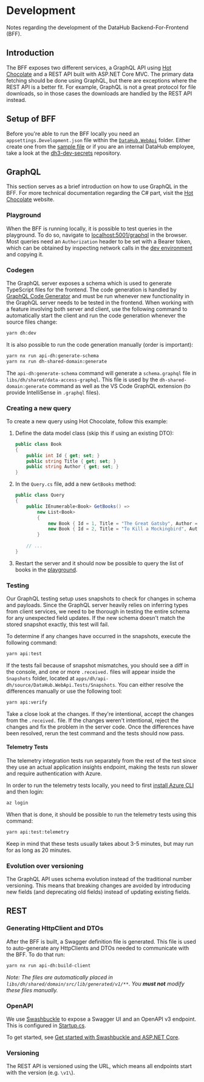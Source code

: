 # Development

Notes regarding the development of the DataHub Backend-For-Frontend (BFF).

## Introduction

The BFF exposes two different services, a GraphQL API using
[Hot Chocolate] and a REST API built with ASP.NET Core MVC.
The primary data fetching should be done using GraphQL,
but there are exceptions where the REST API is a better fit.
For example, GraphQL is not a great protocol for file downloads, so
in those cases the downloads are handled by the REST API instead.

## Setup of BFF

Before you're able to run the BFF locally you need an
`appsettings.Development.json` file within the [`DataHub.WebApi`] folder.
Either create one from the [sample file] or if you are an internal
DataHub employee, take a look at the [dh3-dev-secrets] repository.

## GraphQL

This section serves as a brief introduction on how to use GraphQL
in the BFF. For more technical documentation regarding the C# part,
visit the [Hot Chocolate] website.

### Playground

When the BFF is running locally, it is possible to test queries in the
playground. To do so, navigate to [localhost:5001/graphql] in the browser.
Most queries need an `Authorization` header to be set with a Bearer token,
which can be obtained by inspecting network calls in the [dev environment]
and copying it.

### Codegen

The GraphQL server exposes a schema which is used to generate TypeScript
files for the frontend. The code generation is handled by [GraphQL Code Generator]
and must be run whenever new functionality in the GraphQL server needs
to be tested in the frontend. When working with a feature involving both
server and client, use the following command to automatically start the
client and run the code generation whenever the source files change:

```sh
yarn dh:dev
```

It is also possible to run the code generation manually (order is important):

```sh
yarn nx run api-dh:generate-schema
yarn nx run dh-shared-domain:generate
```

The `api-dh:generate-schema` command will generate a `schema.graphql`
file in `libs/dh/shared/data-access-graphql`. This file is used by the
`dh-shared-domain:generate` command as well as the VS Code GraphQL
extension (to provide IntelliSense in `.graphql` files).

### Creating a new query

To create a new query using Hot Chocolate, follow this example:

1. Define the data model class (skip this if using an existing DTO):

    ```csharp
    public class Book
    {
        public int Id { get; set; }
        public string Title { get; set; }
        public string Author { get; set; }
    }
    ```

2. In the `Query.cs` file, add a new `GetBooks` method:

    ```csharp
    public class Query
    {
        public IEnumerable<Book> GetBooks() =>
            new List<Book>
            {
                new Book { Id = 1, Title = "The Great Gatsby", Author = "F. Scott Fitzgerald" },
                new Book { Id = 2, Title = "To Kill a Mockingbird", Author = "Harper Lee" }
            }
        
        // ...
    }
    ```

3. Restart the server and it should now be possible to query
   the list of books in the [playground](#playground).

### Testing

Our GraphQL testing setup uses snapshots to check for changes in schema and payloads. Since the
GraphQL server heavily relies on inferring types from client services, we need to be thorough
in testing the entire schema for any unexpected field updates. If the new schema doesn't match the
stored snapshot exactly, this test will fail.

To determine if any changes have occurred in the snapshots, execute the following command:

```sh
yarn api:test
```

If the tests fail because of snapshot mismatches, you should see a diff in the console, and one or
more `.received.` files will appear inside the `Snapshots` folder, located at
`apps/dh/api-dh/source/DataHub.WebApi.Tests/Snapshots`. You can either resolve the differences
manually or use the following tool:

```sh
yarn api:verify
```

Take a close look at the changes. If they're intentional, accept the changes from the `.received.`
file. If the changes weren't intentional, reject the changes and fix the problem in the server
code. Once the differences have been resolved, rerun the test command and the tests should now pass.

#### Telemetry Tests

The telemetry integration tests run separately from the rest of the test since they use an actual
application insights endpoint, making the tests run slower and require authentication with Azure.

In order to run the telemetry tests locally, you need to first
[install Azure CLI](https://learn.microsoft.com/en-us/cli/azure/install-azure-cli) and then login:

```sh
az login
```

When that is done, it should be possible to run the telemetry tests using this command:

```sh
yarn api:test:telemetry
```

Keep in mind that these tests usually takes about 3-5 minutes, but may run for as long as 20 minutes.

### Evolution over versioning

The GraphQL API uses schema evolution instead of the traditional
number versioning. This means that breaking changes are avoided
by introducing new fields (and deprecating old fields) instead
of updating existing fields.

## REST

### Generating HttpClient and DTOs

After the BFF is built, a Swagger definition file is generated. This file is
used to auto-generate any HttpClients and DTOs needed to communicate with the
BFF. To do that run:

```sh
yarn nx run api-dh:build-client
```

*Note: The files are automatically placed in
`libs/dh/shared/domain/src/lib/generated/v1/**`. You **must not** modify these
files manually.*

### OpenAPI

We use [Swashbuckle] to expose a Swagger UI and an OpenAPI v3 endpoint.
This is configured in [Startup.cs].

To get started, see [Get started with Swashbuckle and ASP.NET Core][Swashbuckle-get-started].

### Versioning

The REST API is versioned using the URL, which means all endpoints start
with the version (e.g. `\v1\`).

[`DataHub.WebApi`]: ../source/DataHub.WebApi/
[Startup.cs]: ../source/DataHub.WebApi/Startup.cs
[sample file]: ../source/DataHub.WebApi/appsettings.Development.json.sample
[localhost:5001/graphql]: https://localhost:5001/graphql
[dh3-dev-secrets]: https://github.com/Energinet-DataHub/dh3-dev-secrets
[dev environment]: https://jolly-sand-03f839703.azurestaticapps.net
[Hot Chocolate]: https://chillicream.com/docs/hotchocolate/v13
[Swashbuckle]: https://github.com/domaindrivendev/Swashbuckle.AspNetCore
[Swashbuckle-get-started]: https://learn.microsoft.com/en-us/aspnet/core/tutorials/getting-started-with-swashbuckle
[GraphQL Code Generator]: https://the-guild.dev/graphql/codegen
